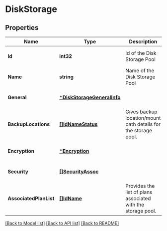 # DiskStorage

## Properties
Name | Type | Description | Notes
------------ | ------------- | ------------- | -------------
**Id** | **int32** | Id of the Disk Storage Pool | [optional] [default to null]
**Name** | **string** | Name of the Disk Storage Pool | [optional] [default to null]
**General** | [***DiskStorageGeneralInfo**](DiskStorageGeneralInfo.md) |  | [optional] [default to null]
**BackupLocations** | [**[]IdNameStatus**](IdNameStatus.md) | Gives backup location/mount path details for the storage pool. | [optional] [default to null]
**Encryption** | [***Encryption**](Encryption.md) |  | [optional] [default to null]
**Security** | [**[]SecurityAssoc**](SecurityAssoc.md) |  | [optional] [default to null]
**AssociatedPlanList** | [**[]IdName**](IdName.md) | Provides the list of plans associated with the storage pool. | [optional] [default to null]

[[Back to Model list]](../README.md#documentation-for-models) [[Back to API list]](../README.md#documentation-for-api-endpoints) [[Back to README]](../README.md)


